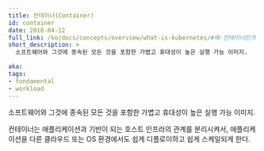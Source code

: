 ```yaml
---
title: 컨테이너(Container)
id: container
date: 2018-04-12
full_link: /ko/docs/concepts/overview/what-is-kubernetes/#왜-컨테이너인가
short_description: >
  소프트웨어와 그것에 종속된 모든 것을 포함한 가볍고 휴대성이 높은 실행 가능 이미지.

aka:
tags:
- fundamental
- workload
---
```

 소프트웨어와 그것에 종속된 모든 것을 포함한 가볍고 휴대성이 높은 실행 가능 이미지.

<!--more-->

컨테이너는 애플리케이션과 기반이 되는 호스트 인프라의 관계를 분리시켜서, 애플리케이션을 다른 클라우드 또는 OS 환경에서도 쉽게 디플로이하고 쉽게 스케일되게 한다.

